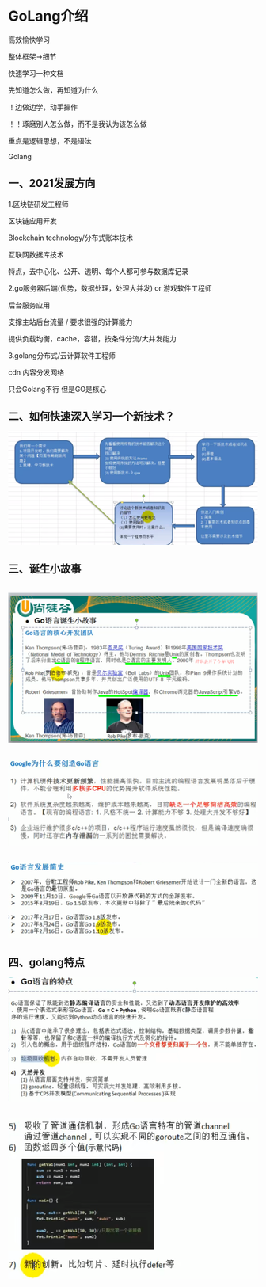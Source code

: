 # GoLang介绍

高效愉快学习

整体框架->细节

快速学习一种文档

先知道怎么做，再知道为什么

！边做边学，动手操作

！！琢磨别人怎么做，而不是我认为该怎么做

重点是逻辑思想，不是语法

Golang

## **一、2021发展方向**

1.区块链研发工程师

区块链应用开发

Blockchain technology/分布式账本技术

互联网数据库技术

特点，去中心化、公开、透明、每个人都可参与数据库记录

2.go服务器后端(优势，数据处理，处理大并发)  or 游戏软件工程师

后台服务应用

支撑主站后台流量 / 要求很强的计算能力

提供负载均衡，cache，容错，按条件分流/大并发能力

3.golang分布式/云计算软件工程师

cdn 内容分发网络

只会Golang不行 但是GO是核心

## **二、如何快速深入学习一个新技术？**

   ![b](.\img\01img\1.PNG)

## **三、诞生小故事**

​    ![b](.\img\01img\2.PNG)

​    ![0](.\img\01img\3.png)

​    ![0](.\img\01img\4.PNG)

## **四、golang特点**

   ![b](.\img\01img\5.PNG)

​       ![b](.\img\01img\6.PNG)


